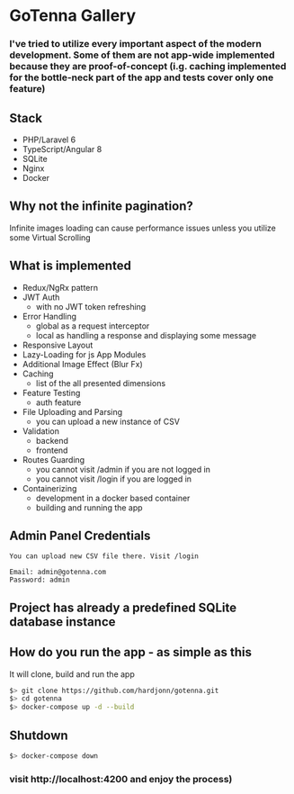 # GoTenna Gallery

### I've tried to utilize every important aspect of the modern development. Some of them are not app-wide implemented because they are proof-of-concept (i.g. caching implemented for the bottle-neck part of the app and tests cover only one feature)

## Stack

- PHP/Laravel 6
- TypeScript/Angular 8
- SQLite
- Nginx
- Docker

## Why not the infinite pagination?

Infinite images loading can cause performance issues unless you utilize some Virtual Scrolling

## What is implemented

- Redux/NgRx pattern
- JWT Auth
  - with no JWT token refreshing
- Error Handling
  - global as a request interceptor
  - local as handling a response and displaying some message
- Responsive Layout
- Lazy-Loading for js App Modules
- Additional Image Effect (Blur Fx)
- Caching
  - list of the all presented dimensions
- Feature Testing
  - auth feature
- File Uploading and Parsing
  - you can upload a new instance of CSV
- Validation
  - backend
  - frontend
- Routes Guarding
  - you cannot visit /admin if you are not logged in
  - you cannot visit /login if you are logged in
- Containerizing
  - development in a docker based container
  - building and running the app

## Admin Panel Credentials

```
You can upload new CSV file there. Visit /login

Email: admin@gotenna.com
Password: admin
```

## Project has already a predefined SQLite database instance

## How do you run the app - as simple as this

It will clone, build and run the app

```bash
$> git clone https://github.com/hardjonn/gotenna.git
$> cd gotenna
$> docker-compose up -d --build
```

## Shutdown

```bash
$> docker-compose down
```

### visit http://localhost:4200 and enjoy the process)
